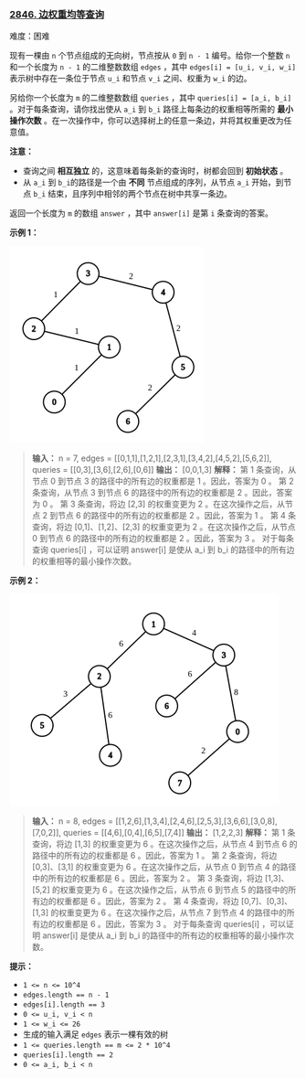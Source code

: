 ### [2846\. 边权重均等查询](https://leetcode.cn/problems/minimum-edge-weight-equilibrium-queries-in-a-tree/)

难度：困难

现有一棵由 `n` 个节点组成的无向树，节点按从 `0` 到 `n - 1` 编号。给你一个整数 `n` 和一个长度为 `n - 1` 的二维整数数组 `edges` ，其中 `edges[i] = [u_i, v_i, w_i]` 表示树中存在一条位于节点 `u_i` 和节点 `v_i` 之间、权重为 `w_i` 的边。

另给你一个长度为 `m` 的二维整数数组 `queries` ，其中 `queries[i] = [a_i, b_i]` 。对于每条查询，请你找出使从 `a_i` 到 `b_i` 路径上每条边的权重相等所需的 **最小操作次数** 。在一次操作中，你可以选择树上的任意一条边，并将其权重更改为任意值。

**注意：**

- 查询之间 **相互独立** 的，这意味着每条新的查询时，树都会回到 **初始状态** 。
- 从 `a_i` 到 `b_i`的路径是一个由 **不同** 节点组成的序列，从节点 `a_i` 开始，到节点 `b_i` 结束，且序列中相邻的两个节点在树中共享一条边。

返回一个长度为 `m` 的数组 `answer` ，其中 `answer[i]` 是第 `i` 条查询的答案。

**示例 1：**

![](./assets/img/Question2846_01.png)

> **输入：** n = 7, edges = \[[0,1,1],[1,2,1],[2,3,1],[3,4,2],[4,5,2],[5,6,2]], queries = \[[0,3],[3,6],[2,6],[0,6]]
> **输出：** [0,0,1,3]
> **解释：** 第 1 条查询，从节点 0 到节点 3 的路径中的所有边的权重都是 1 。因此，答案为 0 。
> 第 2 条查询，从节点 3 到节点 6 的路径中的所有边的权重都是 2 。因此，答案为 0 。
> 第 3 条查询，将边 [2,3] 的权重变更为 2 。在这次操作之后，从节点 2 到节点 6 的路径中的所有边的权重都是 2 。因此，答案为 1 。
> 第 4 条查询，将边 [0,1]、[1,2]、[2,3] 的权重变更为 2 。在这次操作之后，从节点 0 到节点 6 的路径中的所有边的权重都是 2 。因此，答案为 3 。
> 对于每条查询 queries[i] ，可以证明 answer[i] 是使从 a_i 到 b_i 的路径中的所有边的权重相等的最小操作次数。

**示例 2：**

![](./assets/img/Question2846_02.png)

> **输入：** n = 8, edges = \[[1,2,6],[1,3,4],[2,4,6],[2,5,3],[3,6,6],[3,0,8],[7,0,2]], queries = \[[4,6],[0,4],[6,5],[7,4]]
> **输出：** [1,2,2,3]
> **解释：** 第 1 条查询，将边 [1,3] 的权重变更为 6 。在这次操作之后，从节点 4 到节点 6 的路径中的所有边的权重都是 6 。因此，答案为 1 。
> 第 2 条查询，将边 [0,3]、[3,1] 的权重变更为 6 。在这次操作之后，从节点 0 到节点 4 的路径中的所有边的权重都是 6 。因此，答案为 2 。
> 第 3 条查询，将边 [1,3]、[5,2] 的权重变更为 6 。在这次操作之后，从节点 6 到节点 5 的路径中的所有边的权重都是 6 。因此，答案为 2 。
> 第 4 条查询，将边 [0,7]、[0,3]、[1,3] 的权重变更为 6 。在这次操作之后，从节点 7 到节点 4 的路径中的所有边的权重都是 6 。因此，答案为 3 。
> 对于每条查询 queries[i] ，可以证明 answer[i] 是使从 a_i 到 b_i 的路径中的所有边的权重相等的最小操作次数。

**提示：**

- `1 <= n <= 10^4`
- `edges.length == n - 1`
- `edges[i].length == 3`
- `0 <= u_i, v_i < n`
- `1 <= w_i <= 26`
- 生成的输入满足 `edges` 表示一棵有效的树
- `1 <= queries.length == m <= 2 * 10^4`
- `queries[i].length == 2`
- `0 <= a_i, b_i < n`
